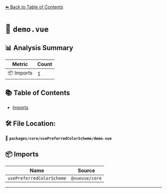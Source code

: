 [⬅️ Back to Table of Contents](../../../index.md)

# 📄 `demo.vue`

## 📊 Analysis Summary

| Metric | Count |
|--------|-------|
| 📦 Imports | 1 |

## 📚 Table of Contents

- [Imports](#imports)

## 🛠️ File Location:
📂 **`packages/core/usePreferredColorScheme/demo.vue`**

## 📦 Imports

| Name | Source |
|------|--------|
| `usePreferredColorScheme` | `@vueuse/core` |


---